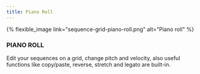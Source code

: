 ```yaml
---
title: Piano Roll
---
```


{% flexible_image link="sequence-grid-piano-roll.png" alt="Piano roll" %}

### PIANO ROLL

Edit your sequences on a grid, change pitch and velocity, also useful functions like copy/paste, reverse, stretch and legato are built-in.
